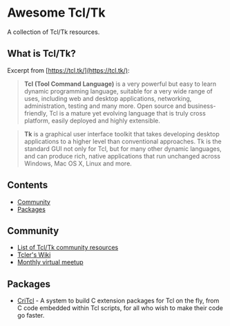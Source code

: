 # Awesome Tcl/Tk

A collection of Tcl/Tk resources.

## What is Tcl/Tk?

Excerpt from [https://tcl.tk/](https://tcl.tk/):

> __Tcl (Tool Command Language)__ is a very powerful but easy to learn dynamic programming language, suitable for a very wide range of uses, including web and desktop applications, networking, administration, testing and many more. Open source and business-friendly, Tcl is a mature yet evolving language that is truly cross platform, easily deployed and highly extensible.

> __Tk__ is a graphical user interface toolkit that takes developing desktop applications to a higher level than conventional approaches. Tk is the standard GUI not only for Tcl, but for many other dynamic languages, and can produce rich, native applications that run unchanged across Windows, Mac OS X, Linux and more.

## Contents

- [Community](#community)
- [Packages](#packages)

## Community

- [List of Tcl/Tk community resources](https://tcl.tk/community/)
- [Tcler's Wiki](https://wiki.tcl-lang.org/)
- [Monthly virtual meetup](https://wiki.tcl-lang.org/page/Monthly+Virtual+Meetup)

## Packages

- [CriTcl](https://github.com/andreas-kupries/critcl) - A system to build C extension packages for Tcl on the fly, from C code embedded within Tcl scripts, for all who wish to make their code go faster.
